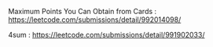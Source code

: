 
Maximum Points You Can Obtain from Cards : https://leetcode.com/submissions/detail/992014098/

4sum : https://leetcode.com/submissions/detail/991902033/
